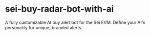 # sei-buy-radar-bot-with-ai
A fully customizable AI buy alert bot for the Sei EVM. Define your AI's personality for unique, branded alerts.

